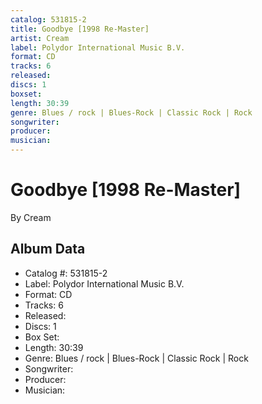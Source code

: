 ```yaml
---
catalog: 531815-2
title: Goodbye [1998 Re-Master]
artist: Cream
label: Polydor International Music B.V.
format: CD
tracks: 6
released: 
discs: 1
boxset: 
length: 30:39
genre: Blues / rock | Blues-Rock | Classic Rock | Rock
songwriter: 
producer: 
musician: 
---
```


# Goodbye [1998 Re-Master]

By Cream

## Album Data

- Catalog #: 531815-2
- Label: Polydor International Music B.V.
- Format: CD
- Tracks: 6
- Released: 
- Discs: 1
- Box Set: 
- Length: 30:39
- Genre: Blues / rock | Blues-Rock | Classic Rock | Rock
- Songwriter: 
- Producer: 
- Musician: 

